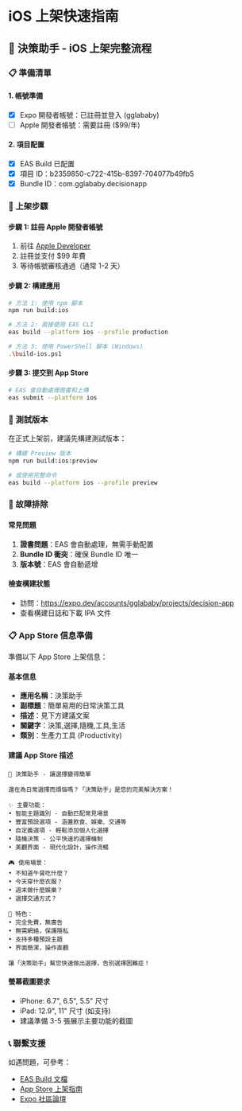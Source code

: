 # iOS 上架快速指南

## 🎯 決策助手 - iOS 上架完整流程

### 📋 準備清單

#### 1. 帳號準備

- [x] Expo 開發者帳號：已註冊並登入 (gglababy)
- [ ] Apple 開發者帳號：需要註冊 ($99/年)

#### 2. 項目配置

- [x] EAS Build 已配置
- [x] 項目 ID：b2359850-c722-415b-8397-704077b49fb5
- [x] Bundle ID：com.gglababy.decisionapp

### 🚀 上架步驟

#### 步驟 1: 註冊 Apple 開發者帳號

1. 前往 [Apple Developer](https://developer.apple.com/)
2. 註冊並支付 $99 年費
3. 等待帳號審核通過（通常 1-2 天）

#### 步驟 2: 構建應用

```bash
# 方法 1: 使用 npm 腳本
npm run build:ios

# 方法 2: 直接使用 EAS CLI
eas build --platform ios --profile production

# 方法 3: 使用 PowerShell 腳本 (Windows)
.\build-ios.ps1
```

#### 步驟 3: 提交到 App Store

```bash
# EAS 會自動處理證書和上傳
eas submit --platform ios
```

### 📱 測試版本

在正式上架前，建議先構建測試版本：

```bash
# 構建 Preview 版本
npm run build:ios:preview

# 或使用完整命令
eas build --platform ios --profile preview
```

### 🔧 故障排除

#### 常見問題

1. **證書問題**：EAS 會自動處理，無需手動配置
2. **Bundle ID 衝突**：確保 Bundle ID 唯一
3. **版本號**：EAS 會自動遞增

#### 檢查構建狀態

- 訪問：https://expo.dev/accounts/gglababy/projects/decision-app
- 查看構建日誌和下載 IPA 文件

### 📋 App Store 信息準備

準備以下 App Store 上架信息：

#### 基本信息

- **應用名稱**：決策助手
- **副標題**：簡單易用的日常決策工具
- **描述**：見下方建議文案
- **關鍵字**：決策,選擇,隨機,工具,生活
- **類別**：生產力工具 (Productivity)

#### 建議 App Store 描述

```
🎯 決策助手 - 讓選擇變得簡單

還在為日常選擇而煩惱嗎？「決策助手」是您的完美解決方案！

✨ 主要功能：
• 智能主題識別 - 自動匹配常見場景
• 豐富預設選項 - 涵蓋飲食、娛樂、交通等
• 自定義選項 - 輕鬆添加個人化選擇
• 隨機決策 - 公平快速的選擇機制
• 美觀界面 - 現代化設計，操作流暢

🎮 使用場景：
• 不知道午餐吃什麼？
• 今天穿什麼衣服？
• 週末做什麼娛樂？
• 選擇交通方式？

🌟 特色：
• 完全免費，無廣告
• 無需網絡，保護隱私
• 支持多種預設主題
• 界面簡潔，操作直觀

讓「決策助手」幫您快速做出選擇，告別選擇困難症！
```

#### 螢幕截圖要求

- iPhone: 6.7", 6.5", 5.5" 尺寸
- iPad: 12.9", 11" 尺寸 (如支持)
- 建議準備 3-5 張展示主要功能的截圖

### 📞 聯繫支援

如遇問題，可參考：

- [EAS Build 文檔](https://docs.expo.dev/build/introduction)
- [App Store 上架指南](https://developer.apple.com/app-store/submissions/)
- [Expo 社區論壇](https://forums.expo.dev/)
